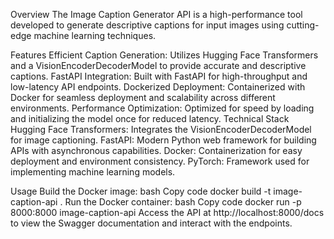 Overview
The Image Caption Generator API is a high-performance tool developed to generate descriptive captions for input images using cutting-edge machine learning techniques.

Features
Efficient Caption Generation: Utilizes Hugging Face Transformers and a VisionEncoderDecoderModel to provide accurate and descriptive captions.
FastAPI Integration: Built with FastAPI for high-throughput and low-latency API endpoints.
Dockerized Deployment: Containerized with Docker for seamless deployment and scalability across different environments.
Performance Optimization: Optimized for speed by loading and initializing the model once for reduced latency.
Technical Stack
Hugging Face Transformers: Integrates the VisionEncoderDecoderModel for image captioning.
FastAPI: Modern Python web framework for building APIs with asynchronous capabilities.
Docker: Containerization for easy deployment and environment consistency.
PyTorch: Framework used for implementing machine learning models.

Usage
Build the Docker image:
bash
Copy code
docker build -t image-caption-api .
Run the Docker container:
bash
Copy code
docker run -p 8000:8000 image-caption-api
Access the API at http://localhost:8000/docs to view the Swagger documentation and interact with the endpoints.
